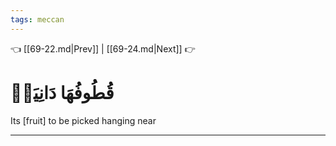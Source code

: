 ```yaml
---
tags: meccan
---
```


👈 [[69-22.md|Prev]] | [[69-24.md|Next]] 👉

# قُطُوفُهَا دَانِيَةٞ

Its [fruit] to be picked hanging near

---

